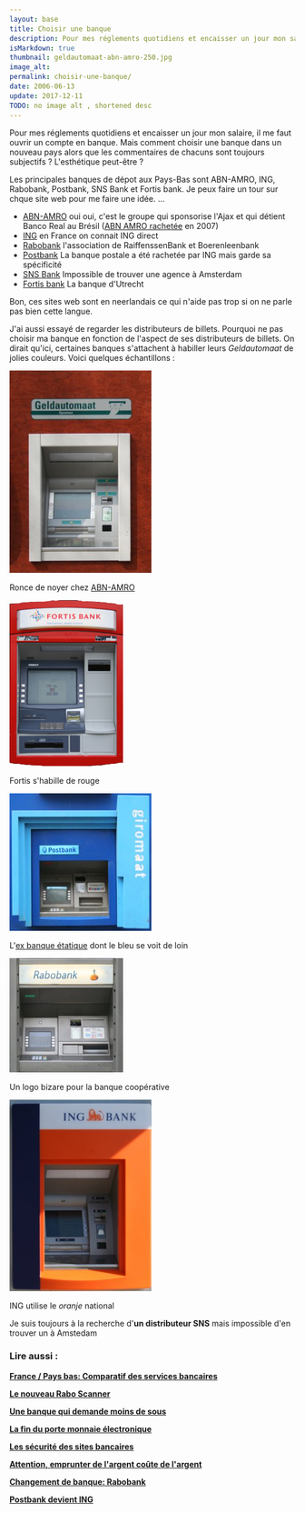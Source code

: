 ```yaml
---
layout: base
title: Choisir une banque
description: Pour mes réglements quotidiens et encaisser un jour mon salaire, il me faut ouvrir un compte en banque. Mais comment choisir une banque dans un nouveau pays al
isMarkdown: true
thumbnail: geldautomaat-abn-amro-250.jpg
image_alt: 
permalink: choisir-une-banque/
date: 2006-06-13
update: 2017-12-11
TODO: no image alt , shortened desc 
---
```


Pour mes réglements quotidiens et encaisser un jour mon salaire, il me faut ouvrir un compte en banque. Mais comment choisir une banque dans un nouveau pays alors que les commentaires de chacuns sont toujours subjectifs ? L'esthétique peut-être ?

Les principales banques de dépot aux Pays-Bas sont ABN-AMRO, ING, Rabobank, Postbank, SNS Bank et Fortis bank. Je peux faire un tour sur chque site web pour me faire une idée. ...

* [ABN-AMRO](http://www.abnamro.nl/nl/index.html) oui oui, c'est le groupe qui sponsorise l'Ajax et qui détient Banco Real au Brésil ([ABN AMRO rachetée](/les-petites-courses-de-l-ete) en 2007)
* [ING](http://www.ingbank.nl/inet/cmn/common/cmn_index.jsp?BV_UseBVCookie=no) en France on connait ING direct
* [Rabobank](http://www.rabobank.nl/particulieren/) l'association de RaiffenssenBank et Boerenleenbank
* [Postbank](http://www.postbank.nl/ing/pp/page/home/0,6493,1859_103763,00.html) La banque postale a été rachetée par ING mais garde sa spécificité
* [SNS Bank](http://www.snsbank.nl/) Impossible de trouver une agence à Amsterdam
* [Fortis bank](http://www.fortisbank.nl/fbnl/do/homeI.do) La banque d'Utrecht

Bon, ces sites web sont en neerlandais ce qui n'aide pas trop si on ne parle pas bien cette langue.

J'ai aussi essayé de regarder les distributeurs de billets. Pourquoi ne pas choisir ma banque en fonction de l'aspect de ses distributeurs de billets. On dirait qu'ici, certaines banques s'attachent à habiller leurs *Geldautomaat* de jolies couleurs. Voici quelques échantillons :

![](geldautomaat-abn-amro-250.jpg)


Ronce de noyer chez [ABN-AMRO](/abn-amro-banque)

![](fortis-bank-200.png)


Fortis s'habille de rouge

![](giromaat-250.jpg)


L'[ex banque étatique](/postbank-amsterdam) dont le bleu se voit de loin

![](rabobank-200.jpg)


Un logo bizare pour la banque coopérative

![](ing-bank-250.jpg)


ING utilise le *oranje* national

Je suis toujours à la recherche d'**un distributeur SNS** mais impossible d'en trouver un à Amstedam


### Lire aussi :
 **[France / Pays bas: Comparatif des services bancaires](/france-pays-bas-comparatif-des-services-bancaires)**

 **[Le nouveau Rabo Scanner](/nouveau-Rabo-Scanner)**

 **[Une banque qui demande moins de sous](/une-banque-qui-demande-moins-de-sous)**

 **[La fin du porte monnaie électronique](/Porte-monnaie-electronique-la-fin-du-Chipknip)**

 **[Les sécurité des sites bancaires](/la-securite-des-sites-bancaires)**

 **[Attention, emprunter de l'argent coûte de l'argent](/emprunter-de-l-argent-coute-de-l-argent)**

 **[Changement de banque: Rabobank](/changement-de-banque-rabobank)**

 **[Postbank devient ING](/postbank-devient-ing-officielement)**